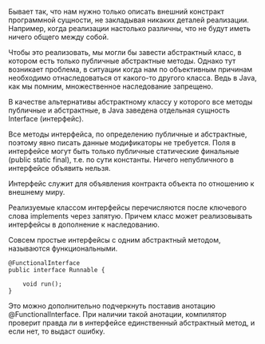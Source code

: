 Бывает так, что нам нужно только описать внешний констракт программной сущности, не закладывая никаких деталей реализации. Например, когда реализации настолько различны, что не будут иметь ничего общего между собой.

Чтобы это реализовать, мы могли бы завести абстрактный класс, в котором есть только публичные абстрактные методы. Однако тут возникает проблема, в ситуации когда нам по объективным причинам необходимо отнаследоваться от какого-то другого класса. Ведь в Java, как мы помним, множественное наследование запрещено.

В качестве альтернативы абстрактному классу у которого все методы публичные и абстрактные, в Java заведена отдельная сущность Interface (интерфейс). 

Все методы интерфейса, по определению публичные и абстрактные, поэтому явно писать данные модификаторы не требуется. Поля в интерфейсе могут быть только публичные статические финальные (public static final), т.е. по сути константы. Ничего непубличного в интерфейсе объявить нельзя.

Интерфейс служит для объявления контракта объекта по отношению к внешнему миру.

Реализуемые классом интерфейсы перечисляются после ключевого слова implements через запятую. Причем класс может реализовывать интерфейсы в дополнение к наследованию.

Совсем простые интерфейсы с одним абстрактный методом, называются функциональными. 
```
@FunctionalInterface
public interface Runnable {

    void run();
}
```
Это можно дополнительно подчеркнуть поставив анотацию @FunctionalInterface. При наличии такой анотации, компилятор проверит правда ли в интерфейсе единственный абстрактный метод, и если нет, то выдаст ошибку. 
